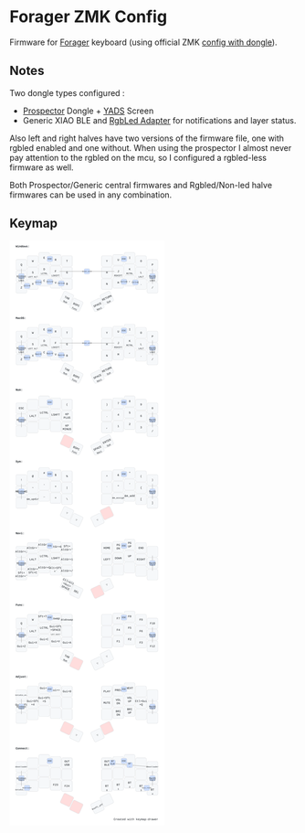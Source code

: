 # Forager ZMK Config

Firmware for [Forager](https://github.com/carrefinho/forager) keyboard (using official ZMK [config with dongle](https://github.com/carrefinho/forager-zmk-module-dongle)).

## Notes

Two dongle types configured :

* [Prospector](https://github.com/carrefinho/prospector) Dongle + [YADS](https://github.com/janpfischer/zmk-dongle-screen) Screen
* Generic XIAO BLE and [RgbLed Adapter](https://github.com/caksoylar/zmk-rgbled-widget) for notifications and layer status.

Also left and right halves have two versions of the firmware file, one with rgbled enabled and one without.
When using the prospector I almost never pay attention to the rgbled on the mcu, so I configured a rgbled-less firmware as well.

Both Prospector/Generic central firmwares and Rgbled/Non-led halve firmwares can be used in any combination.

## Keymap

![](keymap-drawer/forager.svg)
